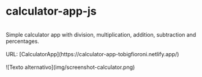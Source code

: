 # calculator-app-js
<br>
Simple calculator app with division, multiplication, addition, subtraction and percentages.
<br>
<br>
URL: [CalculatorApp](https://calculator-app-tobigfioroni.netlify.app/)
<br>
<br>
![Texto alternativo](img/screenshot-calculator.png)
<br><br>

